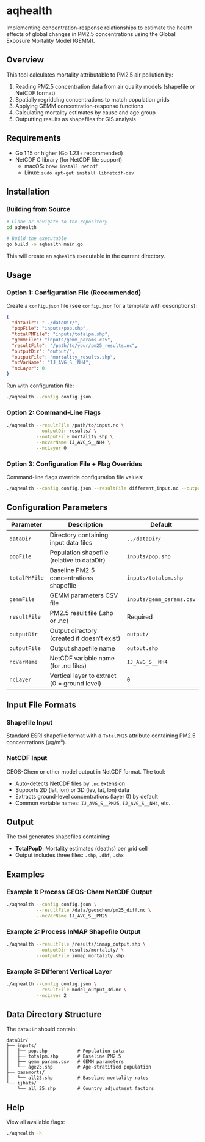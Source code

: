 # aqhealth

Implementing concentration-response relationships to estimate the health effects of global changes in PM2.5 concentrations using the Global Exposure Mortality Model (GEMM).

## Overview

This tool calculates mortality attributable to PM2.5 air pollution by:
1. Reading PM2.5 concentration data from air quality models (shapefile or NetCDF format)
2. Spatially regridding concentrations to match population grids
3. Applying GEMM concentration-response functions
4. Calculating mortality estimates by cause and age group
5. Outputting results as shapefiles for GIS analysis

## Requirements

- Go 1.15 or higher (Go 1.23+ recommended)
- NetCDF C library (for NetCDF file support)
  - macOS: `brew install netcdf`
  - Linux: `sudo apt-get install libnetcdf-dev`

## Installation

### Building from Source

```bash
# Clone or navigate to the repository
cd aqhealth

# Build the executable
go build -o aqhealth main.go
```

This will create an `aqhealth` executable in the current directory.

## Usage

### Option 1: Configuration File (Recommended)

Create a `config.json` file (see `config.json` for a template with descriptions):

```json
{
  "dataDir": "../dataDir/",
  "popFile": "inputs/pop.shp",
  "totalPMFile": "inputs/totalpm.shp",
  "gemmFile": "inputs/gemm_params.csv",
  "resultFile": "/path/to/your/pm25_results.nc",
  "outputDir": "output/",
  "outputFile": "mortality_results.shp",
  "ncVarName": "IJ_AVG_S__NH4",
  "ncLayer": 0
}
```

Run with configuration file:

```bash
./aqhealth --config config.json
```

### Option 2: Command-Line Flags

```bash
./aqhealth --resultFile /path/to/input.nc \
           --outputDir results/ \
           --outputFile mortality.shp \
           --ncVarName IJ_AVG_S__NH4 \
           --ncLayer 0
```

### Option 3: Configuration File + Flag Overrides

Command-line flags override configuration file values:

```bash
./aqhealth --config config.json --resultFile different_input.nc --outputDir new_output/
```

## Configuration Parameters

| Parameter | Description | Default |
|-----------|-------------|---------|
| `dataDir` | Directory containing input data files | `../dataDir/` |
| `popFile` | Population shapefile (relative to dataDir) | `inputs/pop.shp` |
| `totalPMFile` | Baseline PM2.5 concentrations shapefile | `inputs/totalpm.shp` |
| `gemmFile` | GEMM parameters CSV file | `inputs/gemm_params.csv` |
| `resultFile` | PM2.5 result file (.shp or .nc) | Required |
| `outputDir` | Output directory (created if doesn't exist) | `output/` |
| `outputFile` | Output shapefile name | `output.shp` |
| `ncVarName` | NetCDF variable name (for .nc files) | `IJ_AVG_S__NH4` |
| `ncLayer` | Vertical layer to extract (0 = ground level) | `0` |

## Input File Formats

### Shapefile Input
Standard ESRI shapefile format with a `TotalPM25` attribute containing PM2.5 concentrations (μg/m³).

### NetCDF Input
GEOS-Chem or other model output in NetCDF format. The tool:
- Auto-detects NetCDF files by `.nc` extension
- Supports 2D (lat, lon) or 3D (lev, lat, lon) data
- Extracts ground-level concentrations (layer 0) by default
- Common variable names: `IJ_AVG_S__PM25`, `IJ_AVG_S__NH4`, etc.

## Output

The tool generates shapefiles containing:
- **TotalPopD**: Mortality estimates (deaths) per grid cell
- Output includes three files: `.shp`, `.dbf`, `.shx`

## Examples

### Example 1: Process GEOS-Chem NetCDF Output

```bash
./aqhealth --config config.json \
           --resultFile /data/geoschem/pm25_diff.nc \
           --ncVarName IJ_AVG_S__PM25
```

### Example 2: Process InMAP Shapefile Output

```bash
./aqhealth --resultFile /results/inmap_output.shp \
           --outputDir results/mortality/ \
           --outputFile inmap_mortality.shp
```

### Example 3: Different Vertical Layer

```bash
./aqhealth --config config.json \
           --resultFile model_output_3d.nc \
           --ncLayer 2
```

## Data Directory Structure

The `dataDir` should contain:

```
dataDir/
├── inputs/
│   ├── pop.shp           # Population data
│   ├── totalpm.shp       # Baseline PM2.5
│   ├── gemm_params.csv   # GEMM parameters
│   └── age25.shp         # Age-stratified population
├── basemorts/
│   └── all25.shp         # Baseline mortality rates
└── ijhats/
    └── all_25.shp        # Country adjustment factors
```

## Help

View all available flags:

```bash
./aqhealth -h
```

